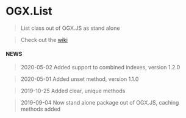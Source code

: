 # OGX.List

> List class out of OGX.JS as stand alone

> Check out the [wiki](https://github.com/globules-io/OGX.JS/wiki/List)

#### NEWS
> 2020-05-02
Added support to combined indexes, version 1.2.0

> 2020-05-01
Added unset method, version 1.1.0

> 2019-10-25
Added clear, unique methods

> 2019-09-04
Now stand alone package out of OGX.JS, caching methods added
